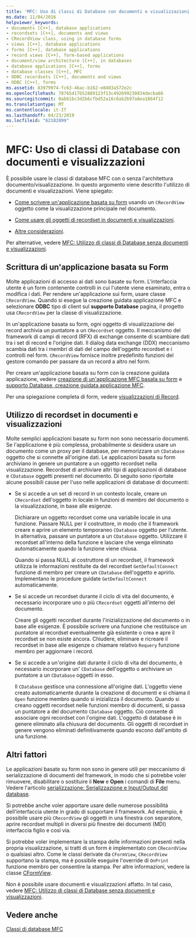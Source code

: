 ```yaml
---
title: 'MFC: Uso di classi di Database con documenti e visualizzazioni'
ms.date: 11/04/2016
helpviewer_keywords:
- documents [C++], database applications
- recordsets [C++], documents and views
- CRecordView class, using in database forms
- views [C++], database applications
- forms [C++], database applications
- record views [C++], form-based applications
- document/view architecture [C++], in databases
- database applications [C++], forms
- database classes [C++], MFC
- ODBC recordsets [C++], documents and views
- ODBC [C++], forms
ms.assetid: 83979974-fc63-46ac-b162-e8403a572e2c
ms.openlocfilehash: 78765d17b52889123f13c492699230834decba66
ms.sourcegitcommit: 0ab61bc3d2b6cfbd52a16c6ab2b97a8ea1864f12
ms.translationtype: MT
ms.contentlocale: it-IT
ms.lasthandoff: 04/23/2019
ms.locfileid: "62182899"
---
```

# <a name="mfc-using-database-classes-with-documents-and-views"></a>MFC: Uso di classi di Database con documenti e visualizzazioni

È possibile usare le classi di database MFC con o senza l'architettura documento/visualizzazione. In questo argomento viene descritto l'utilizzo di documenti e visualizzazioni. Viene spiegato:

- [Come scrivere un'applicazione basata su form](#_core_writing_a_form.2d.based_application) usando un `CRecordView` oggetto come la visualizzazione principale nel documento.

- [Come usare gli oggetti di recordset in documenti e visualizzazioni](#_core_using_recordsets_in_documents_and_views).

- [Altre considerazioni](#_core_other_factors).

Per alternative, vedere [MFC: Utilizzo di classi di Database senza documenti e visualizzazioni](../data/mfc-using-database-classes-without-documents-and-views.md).

##  <a name="_core_writing_a_form.2d.based_application"></a> Scrittura di un'applicazione basata su Form

Molte applicazioni di accesso ai dati sono basate su form. L'interfaccia utente è un form contenente controlli in cui l'utente viene esaminato, entra o modifica i dati. Per rendere un'applicazione sui form, usare classe `CRecordView`. Quando si esegue la creazione guidata applicazione MFC e selezionare **ODBC** tipo di client sul **supporto Database** pagina, il progetto usa `CRecordView` per la classe di visualizzazione.

In un'applicazione basata su form, ogni oggetto di visualizzazione dei record archivia un puntatore a un `CRecordset` oggetto. Il meccanismo del framework di campi di record (RFX) di exchange consente di scambiare dati tra i set di record e l'origine dati. Il dialog data exchange (DDX) meccanismo scambia dati tra i membri di dati del campo dell'oggetto recordset e i controlli nel form. `CRecordView` fornisce inoltre predefinito funzioni del gestore comando per passare da un record a altro nel form.

Per creare un'applicazione basata su form con la creazione guidata applicazione, vedere [creazione di un'applicazione MFC basata su form](../mfc/reference/creating-a-forms-based-mfc-application.md) e [supporto Database, creazione guidata applicazione MFC](../mfc/reference/database-support-mfc-application-wizard.md).

Per una spiegazione completa di form, vedere [visualizzazioni di Record](../data/record-views-mfc-data-access.md).

##  <a name="_core_using_recordsets_in_documents_and_views"></a> Utilizzo di recordset in documenti e visualizzazioni

Molte semplici applicazioni basate su form non sono necessario documenti. Se l'applicazione è più complessa, probabilmente si desidera usare un documento come un proxy per il database, per memorizzare un `CDatabase` oggetto che si connette all'origine dati. Le applicazioni basata su form archiviano in genere un puntatore a un oggetto recordset nella visualizzazione. Recordset di archiviare altri tipi di applicazioni di database e `CDatabase` oggetti presenti nel documento. Di seguito sono riportate alcune possibili cause per l'uso nelle applicazioni di database di documenti:

- Se si accede a un set di record in un contesto locale, creare un `CRecordset` dell'oggetto in locale in funzioni di membro del documento o la visualizzazione, in base alle esigenze.

   Dichiarare un oggetto recordset come una variabile locale in una funzione. Passare NULL per il costruttore, in modo che il framework creare e aprire un elemento temporaneo `CDatabase` oggetto per l'utente. In alternativa, passare un puntatore a un `CDatabase` oggetto. Utilizzare il recordset all'interno della funzione e lasciare che venga eliminato automaticamente quando la funzione viene chiusa.

   Quando si passa NULL al costruttore di un recordset, il framework utilizza le informazioni restituite da del recordset `GetDefaultConnect` funzione di membro per creare un `CDatabase` dell'oggetto e aprirlo. Implementano le procedure guidate `GetDefaultConnect` automaticamente.

- Se si accede un recordset durante il ciclo di vita del documento, è necessario incorporare uno o più `CRecordset` oggetti all'interno del documento.

   Creare gli oggetti recordset durante l'inizializzazione del documento o in base alle esigenze. È possibile scrivere una funzione che restituisce un puntatore al recordset eventualmente già esistente o crea e apre il recordset se non esiste ancora. Chiudere, eliminare e ricreare il recordset in base alle esigenze o chiamare relativo `Requery` funzione membro per aggiornare i record.

- Se si accede a un'origine dati durante il ciclo di vita del documento, è necessario incorporare un' `CDatabase` dell'oggetto o archiviare un puntatore a un `CDatabase` oggetti in esso.

   Il `CDatabase` gestisce una connessione all'origine dati. L'oggetto viene creato automaticamente durante la creazione di documenti e si chiama il `Open` funzione membro quando si inizializza il documento. Quando si creano oggetti recordset nelle funzioni membro di documenti, si passa un puntatore a del documento `CDatabase` oggetto. Ciò consente di associare ogni recordset con l'origine dati. L'oggetto di database è in genere eliminato alla chiusura del documento. Gli oggetti di recordset in genere vengono eliminati definitivamente quando escono dall'ambito di una funzione.

##  <a name="_core_other_factors"></a> Altri fattori

Le applicazioni basate su form non sono in genere utili per meccanismo di serializzazione di documenti del framework, in modo che si potrebbe voler rimuovere, disabilitare o sostituire il **New** e **Open** i comandi di **File** menu. Vedere l'articolo [serializzazione: Serializzazione e Input/Output del database](../mfc/serialization-serialization-vs-database-input-output.md).

Si potrebbe anche voler apportare usare delle numerose possibilità dell'interfaccia utente in grado di supportare il framework. Ad esempio, è possibile usare più `CRecordView` gli oggetti in una finestra con separatore, aprire recordset multipli in diversi più finestre dei documenti (MDI) interfaccia figlio e così via.

Si potrebbe voler implementare la stampa delle informazioni presenti nella propria visualizzazione, si tratti di un form è implementato con `CRecordView` o qualsiasi altro. Come le classi derivate da `CFormView`, `CRecordView` supportano la stampa, ma è possibile eseguire l'override di `OnPrint` funzione membro per consentire la stampa. Per altre informazioni, vedere la classe [CFormView](../mfc/reference/cformview-class.md).

Non è possibile usare documenti e visualizzazioni affatto. In tal caso, vedere [MFC: Utilizzo di classi di Database senza documenti e visualizzazioni](../data/mfc-using-database-classes-without-documents-and-views.md).

## <a name="see-also"></a>Vedere anche

[Classi di database MFC](../data/mfc-database-classes-odbc-and-dao.md)